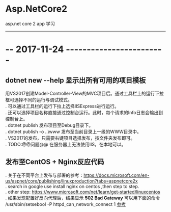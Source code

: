 # Asp.NetCore2
asp.net core 2 app 学习

------------------------------












# -- 2017-11-24 ------------------------ #
## dotnet new --help 显示出所有可用的项目模板
用VS2017创建Model-Controller-View的MVC项目后。通过工具栏上的运行下拉框可选择不同的运行与调试模式。       
. 可以通过工具栏的运行下拉上选择IISExpress进行运行。      
. 还可以选择项目名称直接通过控制台运行。此时，每个请求的Info日志会输出到控制台上。     
. dotnet publish   发布项目至Debug目录下。     
. dotnet publish -o ..\www    发布至当前目录上一级的WWW目录中。      
. VS2017的发布，只需要右键项目选择发布，按文件夹发布即可。      
. TODO:@@问题@@ 在服务器上无法使用IIS，在本地可以。     

## 发布至CentOS + Nginx反应代码 
. 关于在不同平台上发布与部署的参考：https://docs.microsoft.com/en-us/aspnet/core/publishing/linuxproduction?tabs=aspnetcore2x          
. search in google use install nginx on centos ,then step to step.    
. other step: https://www.microsoft.com/net/learn/get-started/linuxcentos   
. 如果发现配置好反向代理后，结果显示 **502 Bad Gateway** 可以用下面的命令 /usr/sbin/setsebool -P httpd_can_network_connect 1      [参考](http://sysadminsjourney.com/content/2010/02/01/apache-modproxy-error-13permission-denied-error-rhel/)      









